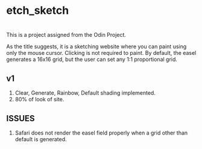# etch_sketch
#
This is a project assigned from the Odin Project.

As the title suggests, it is a sketching website where you can paint using only the mouse cursor. Clicking is not required to paint. By default, the easel generates a 16x16 grid, but the user can set any 1:1 proportional grid.

v1
----------

1. Clear, Generate, Rainbow, Default shading implemented.
2. 80% of look of site.

ISSUES
----------

1. Safari does not render the easel field properly when a grid other than default is generated. 

